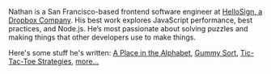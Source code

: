 Nathan is a San Francisco-based frontend software engineer at [HelloSign, a Dropbox Company](https://blog.dropbox.com/topics/company/dropbox-is-acquiring-hellosign-to-improve-document-workflows-for). His best work explores JavaScript performance, best practices, and Node.js. He’s most passionate about solving puzzles and making things that other developers use to make things.

Here's some stuff he's written: [A Place in the Alphabet](/a-place-in-the-alphabet), [Gummy Sort](/gummy-sort), [Tic-Tac-Toe Strategies](/tic-tac-toe-strategies), [more…](/stuff)
